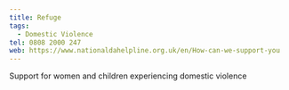 ```yaml
---
title: Refuge
tags:
  - Domestic Violence
tel: 0808 2000 247
web: https://www.nationaldahelpline.org.uk/en/How-can-we-support-you
---
```

Support for women and children experiencing domestic violence